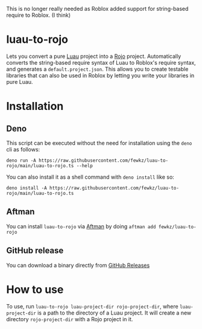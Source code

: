 This is no longer really needed as Roblox added support for string-based require to Roblox. (I think)

# luau-to-rojo

Lets you convert a pure [Luau](https://luau-lang.org/) project into a
[Rojo](https://rojo.space/) project. Automatically converts the string-based
require syntax of Luau to Roblox's require syntax, and generates a
`default.project.json`. This allows you to create testable libraries that can
also be used in Roblox by letting you write your libraries in pure Luau.

# Installation

## Deno
This script can be executed without the need for installation using the `deno` cli as follows:
```
deno run -A https://raw.githubusercontent.com/fewkz/luau-to-rojo/main/luau-to-rojo.ts --help
```
You can also install it as a shell command with `deno install` like so:
```
deno install -A https://raw.githubusercontent.com/fewkz/luau-to-rojo/main/luau-to-rojo.ts
```

## Aftman
You can install `luau-to-rojo` via [Aftman](https://github.com/LPGhatguy/aftman)
by doing `aftman add fewkz/luau-to-rojo`

## GitHub release
You can download a binary directly from [GitHub Releases](https://github.com/fewkz/luau-to-rojo/releases)

# How to use

To use, run `luau-to-rojo luau-project-dir rojo-project-dir`, where
`luau-project-dir` is a path to the directory of a Luau project. It will create
a new directory `rojo-project-dir` with a Rojo project in it.
